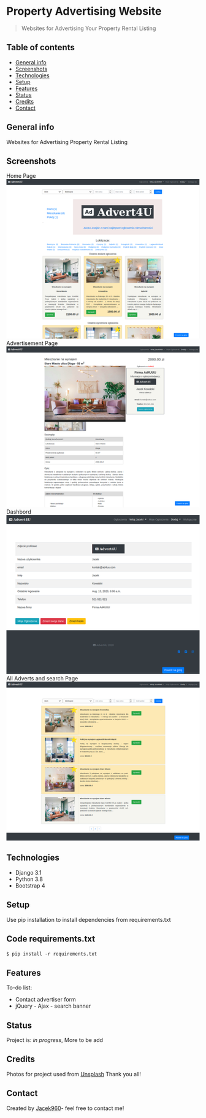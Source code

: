 # Property Advertising Website
> Websites for Advertising Your Property Rental Listing

## Table of contents
* [General info](#general-info)
* [Screenshots](#screenshots)
* [Technologies](#technologies)
* [Setup](#setup)
* [Features](#features)
* [Status](#status)
* [Credits](#credits)
* [Contact](#contact)

## General info
Websites for Advertising Property Rental Listing

## Screenshots
Home Page
![Home page](./img/home_page.png)
Advertisement Page
![Advertisement page](./img/ad.png)
Dashbord
![Dashbord page](./img/dashbord.png)
All Adverts and search Page
![Search page](./img/allads.png)

## Technologies
* Django 3.1
* Python 3.8
* Bootstrap 4

## Setup
Use pip installation to install dependencies from requirements.txt
## Code requirements.txt

`$ pip install -r requirements.txt`

## Features
To-do list:
* Contact advertiser form
* jQuery - Ajax - search banner

## Status
Project is: _in progress_, More to be add

## Credits
Photos for project used from [Unsplash](https://unsplash.com/) Thank you all!

## Contact
Created by [Jacek960](mailto:j.kuciel@outlook.com)- feel free to contact me!

